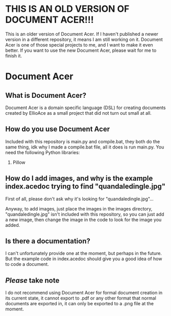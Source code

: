 # THIS IS AN OLD VERSION OF DOCUMENT ACER!!!
This is an older version of Document Acer.
If I haven't published a newer version in a different repository, it means I am still working on it.
Document Acer is one of those special projects to me, and I want to make it even better.
If you want to use the new Document Acer, please wait for me to finish it.

# Document Acer
## What is Document Acer?
Document Acer is a domain specific language (DSL) for creating documents created by EllioAce as a small project that did not turn out small at all.

## How do you use Document Acer
Included with this repository is main.py and compile.bat, they both do the same thing, idk why I made a compile.bat file, all it does is run main.py.
You need the following Python libraries:
1. Pillow

## How do I add images, and why is the example index.acedoc trying to find "quandaledingle.jpg"
First of all, please don't ask why it's looking for "quandaledingle.jpg"...

Anyway, to add images, just place the images in the images directory, "quandaledingle.jpg" isn't included with this repository, so you can just add a new image, then change the image in the code to look for the image you added.

## Is there a documentation?
I can't unfortunately provide one at the moment, but perhaps in the future.
But the example code in index.acedoc should give you a good idea of how to code a document.

## **_Please_ take note**
I do not recommend using Document Acer for formal document creation in its current state, it cannot export to .pdf or any other format that normal documents are exported in, it can only be exported to a .png file at the moment.
